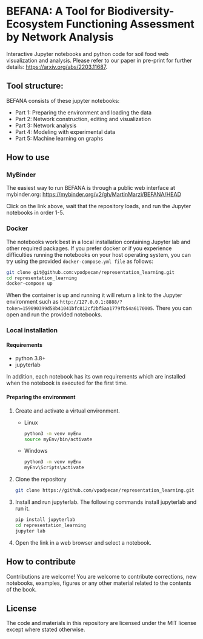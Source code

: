 # BEFANA: A Tool for Biodiversity-Ecosystem Functioning Assessment by Network Analysis

Interactive Jupyter notebooks and python code for soil food web visualization and analysis. Please refer to our paper in pre-print for further details: https://arxiv.org/abs/2203.11687.

## Tool structure:
BEFANA consists of these jupyter notebooks: 

* Part 1: Preparing the environment and loading the data
* Part 2: Network construction, editing and visualization
* Part 3: Network analysis
* Part 4: Modeling with experimental data
* Part 5: Machine learning on graphs

## How to use

### MyBinder
The easiest way to run BEFANA is through a public web interface at mybinder.org:
https://mybinder.org/v2/gh/MartinMarzi/BEFANA/HEAD

Click on the link above, wait that the repository loads, and run the Jupyter notebooks in order 1-5. 


### Docker

The notebooks work best in a local installation containing Jupyter lab and other required packages. If you prefer docker or if you experience difficulties running the notebooks on your host operating system, you can try using the provided `docker-compose.yml file` as follows:

```bash
git clone git@github.com:vpodpecan/representation_learning.git
cd representation_learning
docker-compose up
```

When the container is up and running it will return a link to the Jupyter environment such as `http://127.0.0.1:8888/?token=159090399d58b41041bfc812cf2bf5aa1779fb54a6170005`. There you can open and run the provided notebooks.

### Local installation
#### Requirements

- python 3.8+ 
- jupyterlab

In addition, each notebook has its own requirements which are installed when the notebook is executed for the first time.

#### Preparing the environment

1. Create and activate a virtual environment.

    - Linux
      ```bash
      python3 -m venv myEnv
      source myEnv/bin/activate
      ```
  
    - Windows
      ```bash
      python3 -m venv myEnv
      myEnv\Scripts\activate
      ```
      
2. Clone the repository
    ```bash
    git clone https://github.com/vpodpecan/representation_learning.git
    ```

3. Install and run jupyterlab. The following commands install jupyterlab and run it.
    ```bash
    pip install jupyterlab
    cd representation_learning
    jupyter lab
    ```
4. Open the link in a web browser and select a notebook.

## How to contribute

Contributions are welcome! You are welcome to contribute corrections, new notebooks, examples, figures or any other material related to the contents of the book.

## License

The code and materials in this repository are licensed under the MIT license except where stated otherwise.
